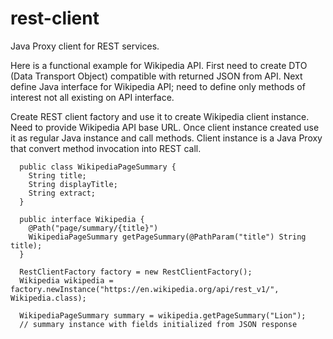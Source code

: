 # rest-client
Java Proxy client for REST services.

Here is a functional example for Wikipedia API. First need to create DTO (Data Transport Object) compatible with returned JSON from API.
Next define Java interface for Wikipedia API; need to define only methods of interest not all existing on API interface.

Create REST client factory and use it to create Wikipedia client instance. Need to provide Wikipedia API base URL. Once client instance
created use it as regular Java instance and call methods. Client instance is a Java Proxy that convert method invocation into REST call.

```
  public class WikipediaPageSummary {
    String title;
    String displayTitle;
    String extract;
  }

  public interface Wikipedia {
    @Path("page/summary/{title}")
    WikipediaPageSummary getPageSummary(@PathParam("title") String title);
  }

  RestClientFactory factory = new RestClientFactory();
  Wikipedia wikipedia = factory.newInstance("https://en.wikipedia.org/api/rest_v1/", Wikipedia.class);
  
  WikipediaPageSummary summary = wikipedia.getPageSummary("Lion");
  // summary instance with fields initialized from JSON response
```  
  

